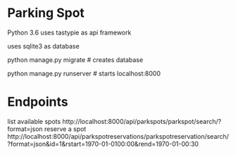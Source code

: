 Parking Spot
============

Python 3.6
uses tastypie as api framework

uses sqlite3 as database

python manage.py migrate # creates database

python manage.py runserver # starts localhost:8000

Endpoints
=========
list available spots
http://localhost:8000/api/parkspots/parkspot/search/?format=json
reserve a spot
http://localhost:8000/api/parkspotreservations/parkspotreservation/search/?format=json&id=1&rstart=1970-01-0100:00&rend=1970-01-00:30